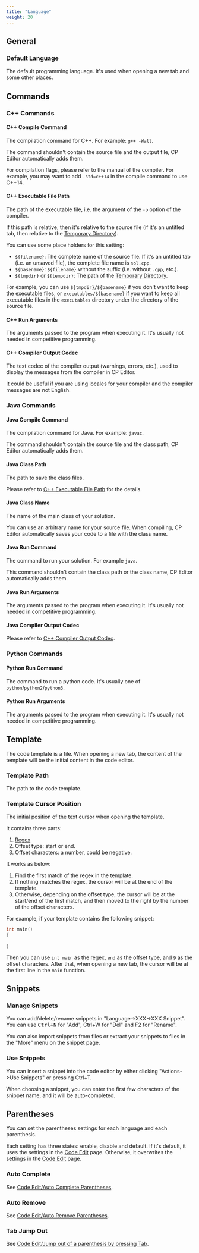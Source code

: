 ```yaml
---
title: "Language"
weight: 20
---
```


## General

### Default Language

The default programming language. It's used when opening a new tab and some other places.

## Commands

### C++ Commands

#### C++ Compile Command

The compilation command for C++. For example: `g++ -Wall`.

The command shouldn't contain the source file and the output file, CP Editor automatically adds them.

For compilation flags, please refer to the manual of the compiler. For example, you may want to add `-std=c++14` in the compile command to use C++14.

#### C++ Executable File Path

The path of the executable file, i.e. the argument of the `-o` option of the compiler.

If this path is relative, then it's relative to the source file (if it's an untitled tab, then relative to the [Temporary Directory](../general/\_index.zh_tw.md#temporary-directory)).

You can use some place holders for this setting:

-   `${filename}`: The complete name of the source file. If it's an untitled tab (i.e. an unsaved file), the complete file name is `sol.cpp`.
-   `${basename}`: `${filename}` without the suffix (i.e. without `.cpp`, etc.).
-   `${tmpdir}` or `${tempdir}`: The path of the [Temporary Directory](../general/\_index.zh_tw.md#temporary-directory).

For example, you can use `${tmpdir}/${basename}` if you don't want to keep the executable files, or `executables/${basename}` if you want to keep all executable files in the `executables` directory under the directory of the source file.

#### C++ Run Arguments

The arguments passed to the program when executing it. It's usually not needed in competitive programming.

#### C++ Compiler Output Codec

The text codec of the compiler output (warnings, errors, etc.), used to display the messages from the compiler in CP Editor.

It could be useful if you are using locales for your compiler and the compiler messages are not English.

### Java Commands

#### Java Compile Command

The compilation command for Java. For example: `javac`.

The command shouldn't contain the source file and the class path, CP Editor automatically adds them.

#### Java Class Path

The path to save the class files.

Please refer to [C++ Executable File Path](#c-executable-file-path) for the details.

#### Java Class Name

The name of the main class of your solution.

You can use an arbitrary name for your source file. When compiling, CP Editor automatically saves your code to a file with the class name.

#### Java Run Command

The command to run your solution. For example `java`.

This command shouldn't contain the class path or the class name, CP Editor automatically adds them.

#### Java Run Arguments

The arguments passed to the program when executing it. It's usually not needed in competitive programming.

#### Java Compiler Output Codec

Please refer to [C++ Compiler Output Codec](#c-compiler-output-codec).

### Python Commands

#### Python Run Command

The command to run a python code. It's usually one of `python`/`python2`/`python3`.

#### Python Run Arguments

The arguments passed to the program when executing it. It's usually not needed in competitive programming.

## Template

The code template is a file. When opening a new tab, the content of the template will be the initial content in the code editor.

### Template Path

The path to the code template.

### Template Cursor Position

The initial position of the text cursor when opening the template.

It contains three parts:

1.  [Regex](../general/\_index.zh_tw.md#regular-expression)
2.  Offset type: start or end.
3.  Offset characters: a number, could be negative.

It works as below:

1.  Find the first match of the regex in the template.
2.  If nothing matches the regex, the cursor will be at the end of the template.
3.  Otherwise, depending on the offset type, the cursor will be at the start/end of the first match, and then moved to the right by the number of the offset characters.

For example, if your template contains the following snippet:

```cpp
int main()
{
    
}
```

Then you can use `int main` as the regex, `end` as the offset type, and `9` as the offset characters. After that, when opening a new tab, the cursor will be at the first line in the `main` function.

## Snippets

### Manage Snippets

You can add/delete/rename snippets in "Language->XXX->XXX Snippet". You can use <kbd>Ctrl+N</kbd> for "Add", </kbd>Ctrl+W</kbd> for "Del" and </kbd>F2</kbd> for "Rename".

You can also import snippets from files or extract your snippets to files in the "More" menu on the snippet page.

### Use Snippets

You can insert a snippet into the code editor by either clicking "Actions->Use Snippets" or pressing </kbd>Ctrl+T</kbd>.

When choosing a snippet, you can enter the first few characters of the snippet name, and it will be auto-completed.

## Parentheses

You can set the parentheses settings for each language and each parenthesis.

Each setting has three states: enable, disable and default. If it's default, it uses the settings in the [Code Edit](../code-edit/\_index.zh_tw.md) page. Otherwise, it overwrites the settings in the [Code Edit](../code-edit/\_index.zh_tw.md) page.

### Auto Complete

See [Code Edit/Auto Complete Parentheses](../code-edit/\_index.zh_tw.md#auto-complete-parentheses).

### Auto Remove

See [Code Edit/Auto Remove Parentheses](../code-edit/\_index.zh_tw.md#auto-remove-parentheses).

### Tab Jump Out

See [Code Edit/Jump out of a parenthesis by pressing Tab](../code-edit/\_index.zh_tw.md#jump-out-of-a-parenthesis-by-pressing-tab).
